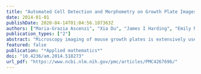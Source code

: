 ```yaml
---
title: "Automated Cell Detection and Morphometry on Growth Plate Images of Mouse Bone"
date: 2014-01-01
publishDate: 2020-04-14T01:04:56.107363Z
authors: ["Maria-Grazia Ascenzi", "Xia Du", "James I Harding", "Emily N Beylerian", "Brian M de Silva", "Ben J Gross", "Hannah K Kastein", "Weiguang Wang", "Karen M Lyons", "Hayden Schaeffer"]
publication_types: ["2"]
abstract: "Microscopy imaging of mouse growth plates is extensively used in biology to understand the effect of specific molecules on various stages of normal bone development and on bone disease. Until now, such image analysis has been conducted by manual detection. In fact, when existing automated detection techniques were applied, morphological variations across the growth plate and heterogeneity of image background color, including the faint presence of cells (chondrocytes) located deeper in tissue away from the image’s plane of focus, and lack of cell-specific features, interfered with identification of cell. We propose the first method of automated detection and morphometry applicable to images of cells in the growth plate of long bone. Through ad hoc sequential application of the Retinex method, anisotropic diffusion and thresholding, our new cell detection algorithm (CDA) addresses these challenges on bright-field microscopy images of mouse growth plates. Five parameters, chosen by the user in respect of image characteristics, regulate our CDA. Our results demonstrate effectiveness of the proposed numerical method relative to manual methods. Our CDA confirms previously established results regarding chondrocytes’ number, area, orientation, height and shape of normal growth plates. Our CDA also confirms differences previously found between the genetic mutated mouse Smad1/5CKO and its control mouse on fluorescence images. The CDA aims to aid biomedical research by increasing efficiency and consistency of data collection regarding arrangement and characteristics of chondrocytes. Our results suggest that automated extraction of data from microscopy imaging of growth plates can assist in unlocking information on normal and pathological development, key to the underlying biological mechanisms of bone growth."
featured: false
publication: "*Applied mathematics*"
doi: "10.4236/am.2014.518273"
url_pdf: "https://www.ncbi.nlm.nih.gov/pmc/articles/PMC4267696/"
---
```



